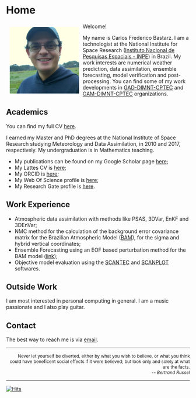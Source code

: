 # Home

<img style="float: left; padding: 10px; " src="./img/cfbasz.png" width=190>

Welcome!

My name is Carlos Frederico Bastarz. I am a technologist at the National Institute for Space Research ([Instituto Nacional de Pesquisas Espaciais - INPE](https://www.gov.br/inpe/pt-br)) in Brazil. My work interests are numerical weather prediction, data assimilation, ensemble forecasting, model verification and post-processing. You can find some of my work developments in [GAD-DIMNT-CPTEC](https://github.com/GAD-DIMNT-CPTEC) and [GAM-DIMNT-CPTEC](https://github.com/GAM-DIMNT-CPTEC) organizations.

## Academics

You can find my full CV [here](cv.md).

I earned my Master and PhD degrees at the National Institute of Space Research studying Meteorology and Data Assimilation, in 2010 and 2017, respectively. My undergraduation is in Mathematics teaching.

* My publications can be found on my Google Scholar page [here](https://scholar.google.com.br/citations?user=26GiFgoAAAAJ&hl=pt-BR);
* My Lattes CV is [here](http://lattes.cnpq.br/2410960909883784);
* My ORCID is [here](https://orcid.org/0000-0001-5402-7979);
* My Web Of Science profile is [here](https://www.webofscience.com/wos/author/record/HHC-1947-2022);
* My Research Gate profile is [here](https://www.researchgate.net/profile/Carlos_Bastarz).

## Work Experience

* Atmospheric data assimilation with methods like PSAS, 3DVar, EnKF and 3DEnVar;
* NMC method for the calculation of the background error covariance matrix for the Brazilian Atmospheric Model ([BAM](https://journals.ametsoc.org/view/journals/wefo/31/5/waf-d-16-0062_1.xml)), for the sigma and hybrid vertical coordinates;
* Ensemble Forecasting using an EOF based perturbation method for the BAM model ([link](https://github.com/GAD-DIMNT-CPTEC/oensMB09));
* Objective model evaluation using the [SCANTEC](https://github.com/GAM-DIMNT-CPTEC/SCANTEC) and [SCANPLOT](https://github.com/GAM-DIMNT-CPTEC/SCANPLOT) softwares.

## Outside Work

I am most interested in personal computing in general. I am a music passionate and I also play guitar.

## Contact

The best way to reach me is via [email](mailto:cfbastarz@gmail.com).

---

<div style="text-align: right; font-size: 12px">Never let yourself be diverted, either by what you wish to believe, or what you think could have beneficent social effects if it were believed; but look only and solely at what are the facts.
<br/>
 -- <cite>Bertrand Russel</cite>
</div>

---

[![Hits](https://hits.sh/cfbastarz.github.io.svg?label=VISITOR%20COUNTER&color=007ec6)](https://hits.sh/cfbastarz.github.io/)
